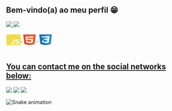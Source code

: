 ## Bem-vindo(a) ao meu perfil 😁

 <div>
   <a href="https://github.com/llip3">
   <img height="160em" src="https://github-readme-stats.vercel.app/api?username=llip3&show_icons=true&theme=tokyonight&include_all_commits=true&count_private=true"/>
   <img height="160em" src="https://github-readme-stats.vercel.app/api/top-langs/?username=llip3&layout=compact&langs_count=6&theme=tokyonight"/>

</div>
<div style="display: inline_block"><br>
  <img align="center" alt="Js" height="30" width="40" src="https://raw.githubusercontent.com/devicons/devicon/master/icons/javascript/javascript-plain.svg">
  <img align="center" alt="HTML" height="30" width="40" src="https://raw.githubusercontent.com/devicons/devicon/master/icons/html5/html5-original.svg">
  <img align="center" alt="CSS" height="30" width="40" src="https://raw.githubusercontent.com/devicons/devicon/master/icons/css3/css3-original.svg">
</div>
 
 <br>
 
  ## You can contact me on the social networks below:
 
<div> 
  <a href="https://instagram.com/llipe.cs" target="_blank"><img src="https://img.shields.io/badge/-Instagram-%23E4405F?style=for-the-badge&logo=instagram&logoColor=white" target="_blank"></a>
 <a href = "mailto:devp.fellipe@gmail.com"><img src="https://img.shields.io/badge/-Gmail-%23333?style=for-the-badge&logo=gmail&logoColor=red&white" target="_blank"></a>
  <a href="https://www.linkedin.com/in/fellipe-castro-48743a263" target="_blank"><img src="https://img.shields.io/badge/-LinkedIn-%230077B5?style=for-the-badge&logo=linkedin&logoColor=white" target="_blank"></a> 
 
  ![Snake animation](https://github.com/llip3/llip3/blob/output/github-contribution-grid-snake.svg)

</div>
